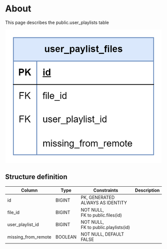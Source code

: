 # About

This page describes the public.user_playlists table

![alt text](user_playlist_files.png)

## Structure definition

| Column | Type | Constraints | Description |
| - | - | - | - |
| id | BIGINT | PK, GENERATED ALWAYS AS IDENTITY |
| file_id | BIGINT | NOT NULL,<br/> FK to public.files(id) |
| user_playlist_id | BIGINT | NOT NULL,<br/> FK to public.playlists(id) |
| missing_from_remote | BOOLEAN | NOT NULL, DEFAULT FALSE |